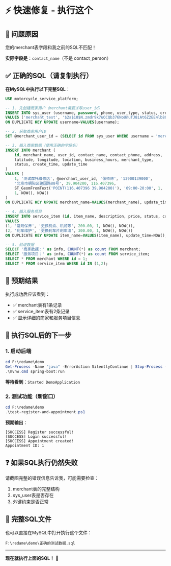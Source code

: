 # ⚡ 快速修复 - 执行这个

## 🔴 问题原因

您的merchant表字段和我之前的SQL不匹配！

**实际字段是**：`contact_name`（不是 contact_person）

## ✅ 正确的SQL（请复制执行）

**在MySQL中执行以下完整SQL**：

```sql
USE motorcycle_service_platform;

-- 1. 先创建商家用户（merchant需要关联user_id）
INSERT INTO sys_user (username, password, phone, user_type, status, create_time, update_time)
VALUES ('merchant_test', '$2a$10$N.zmdr9k7uOCQb376NoUnuTJ8iAt6Z2EE4lb8Qrx7hQo3DqsFy2/u', '13900000001', 2, 1, NOW(), NOW())
ON DUPLICATE KEY UPDATE username=VALUES(username);

-- 2. 获取商家用户ID
SET @merchant_user_id = (SELECT id FROM sys_user WHERE username = 'merchant_test' LIMIT 1);

-- 3. 插入商家数据（使用正确的字段名）
INSERT INTO merchant (
    id, merchant_name, user_id, contact_name, contact_phone, address, 
    latitude, longitude, location, business_hours, merchant_type, 
    status, create_time, update_time
)
VALUES (
    1, '测试摩托维修店', @merchant_user_id, '张师傅', '13900139000', 
    '北京市朝阳区建国路88号', 39.904200, 116.407396, 
    ST_GeomFromText('POINT(116.407396 39.904200)'), '09:00-20:00', 1, 
    1, NOW(), NOW()
)
ON DUPLICATE KEY UPDATE merchant_name=VALUES(merchant_name), update_time=NOW();

-- 4. 插入服务项目
INSERT INTO service_item (id, item_name, description, price, status, create_time, update_time)
VALUES 
(1, '常规保养', '更换机油、机滤等', 200.00, 1, NOW(), NOW()),
(2, '刹车维护', '更换刹车片刹车油', 300.00, 1, NOW(), NOW())
ON DUPLICATE KEY UPDATE item_name=VALUES(item_name), update_time=NOW();

-- 5. 验证数据
SELECT '商家数据：' as info, COUNT(*) as count FROM merchant;
SELECT '服务项目：' as info, COUNT(*) as count FROM service_item;
SELECT * FROM merchant WHERE id = 1;
SELECT * FROM service_item WHERE id IN (1,2);
```

## 📝 预期结果

执行成功后应该看到：
- ✅ merchant表有1条记录
- ✅ service_item表有2条记录
- ✅ 显示详细的商家和服务项目信息

## 🚀 执行SQL后的下一步

### 1. 启动后端

```powershell
cd F:\redame\demo
Get-Process -Name "java" -ErrorAction SilentlyContinue | Stop-Process -Force
.\mvnw.cmd spring-boot:run
```

**等待看到**：`Started DemoApplication`

### 2. 测试功能（新窗口）

```powershell
cd F:\redame\demo
.\test-register-and-appointment.ps1
```

**预期输出**：
```
[SUCCESS] Register successful!
[SUCCESS] Login successful!
[SUCCESS] Appointment created!
Appointment ID: 1
```

## ❓ 如果SQL执行仍然失败

请截图完整的错误信息告诉我，可能需要检查：
1. merchant表的完整结构
2. sys_user表是否存在
3. 外键约束是否正常

## 📂 完整SQL文件

也可以直接在MySQL中打开执行这个文件：
```
F:\redame\demo\正确的测试数据.sql
```

---

**现在就执行上面的SQL！** 🎯




